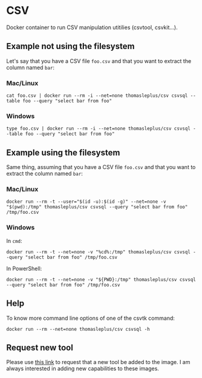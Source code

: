 # CSV

Docker container to run CSV manipulation utitilies (csvtool, csvkit...).

## Example not using the filesystem

Let's say that you have a CSV file `foo.csv` and that you want to extract the column named `bar`:

### Mac/Linux

```
cat foo.csv | docker run --rm -i --net=none thomasleplus/csv csvsql --table foo --query "select bar from foo"
```

### Windows

```
type foo.csv | docker run --rm -i --net=none thomasleplus/csv csvsql --table foo --query "select bar from foo"
```

## Example using the filesystem

Same thing, assuming that you have a CSV file `foo.csv` and that you want to extract the column named `bar`:

### Mac/Linux

```
docker run --rm -t --user="$(id -u):$(id -g)" --net=none -v "$(pwd):/tmp" thomasleplus/csv csvsql --query "select bar from foo" /tmp/foo.csv
```

### Windows

In `cmd`:

```
docker run --rm -t --net=none -v "%cd%:/tmp" thomasleplus/csv csvsql --query "select bar from foo" /tmp/foo.csv
```

In PowerShell:

```
docker run --rm -t --net=none -v "${PWD}:/tmp" thomasleplus/csv csvsql --query "select bar from foo" /tmp/foo.csv
```

## Help

To know more command line options of one of the csvtk command:

```
docker run --rm --net=none thomasleplus/csv csvsql -h
```

## Request new tool

Please use [this link](https://github.com/thomasleplus/docker-csv/issues/new?assignees=thomasleplus&labels=enhancement&template=feature_request.md&title=%5BFEAT%5D) to request that a new tool be added to the image. I am always interested in adding new capabilities to these images.
